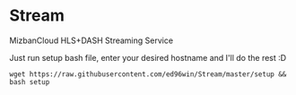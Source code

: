 # Stream
MizbanCloud HLS+DASH Streaming Service

Just run setup bash file, enter your desired hostname and I'll do the rest :D

`wget https://raw.githubusercontent.com/ed96win/Stream/master/setup && bash setup`
